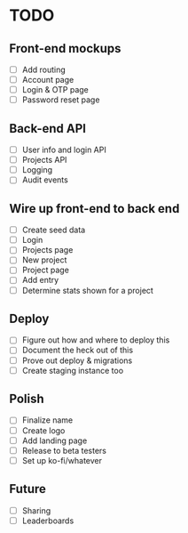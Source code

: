 # TODO

## Front-end mockups
- [ ] Add routing
- [ ] Account page
- [ ] Login & OTP page
- [ ] Password reset page

## Back-end API
- [ ] User info and login API
- [ ] Projects API
- [ ] Logging
- [ ] Audit events

## Wire up front-end to back end
- [ ] Create seed data
- [ ] Login
- [ ] Projects page
- [ ] New project
- [ ] Project page
- [ ] Add entry
- [ ] Determine stats shown for a project

## Deploy
- [ ] Figure out how and where to deploy this
- [ ] Document the heck out of this
- [ ] Prove out deploy & migrations
- [ ] Create staging instance too

## Polish
- [ ] Finalize name
- [ ] Create logo
- [ ] Add landing page
- [ ] Release to beta testers
- [ ] Set up ko-fi/whatever

## Future
- [ ] Sharing
- [ ] Leaderboards
